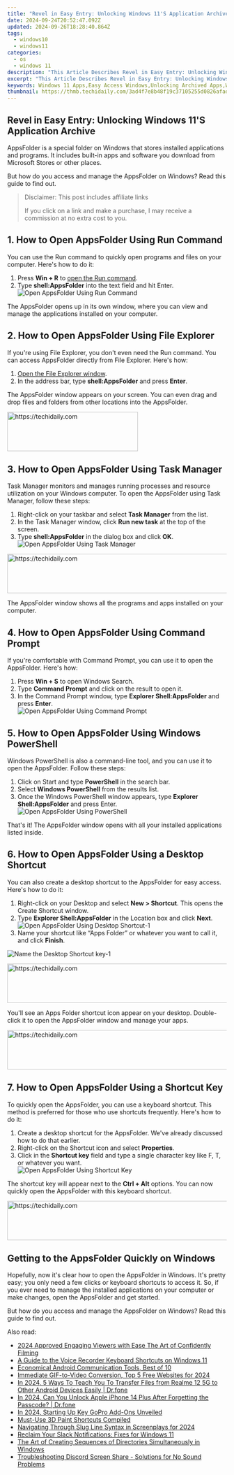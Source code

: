 ```yaml
---
title: "Revel in Easy Entry: Unlocking Windows 11'S Application Archive"
date: 2024-09-24T20:52:47.092Z
updated: 2024-09-26T18:28:40.864Z
tags:
  - windows10
  - windows11
categories:
  - os
  - windows 11
description: "This Article Describes Revel in Easy Entry: Unlocking Windows 11'S Application Archive"
excerpt: "This Article Describes Revel in Easy Entry: Unlocking Windows 11'S Application Archive"
keywords: Windows 11 Apps,Easy Access Windows,Unlocking Archived Apps,Win11 Ease Entry,Enjoy App Bundle,Streamline Win11,Accessible Apps W11
thumbnail: https://thmb.techidaily.com/3ad4f7e8b48f19c37105255d0826afad52f6608bef33c5c37cef1bfce8aa66b0.jpeg
---
```


## Revel in Easy Entry: Unlocking Windows 11'S Application Archive

 AppsFolder is a special folder on Windows that stores installed applications and programs. It includes built-in apps and software you download from Microsoft Stores or other places.

 But how do you access and manage the AppsFolder on Windows? Read this guide to find out.

>  Disclaimer: This post includes affiliate links
>
>  If you click on a link and make a purchase, I may receive a commission at no extra cost to you.
>

## 1\. How to Open AppsFolder Using Run Command

 You can use the Run command to quickly open programs and files on your computer. Here's how to do it:

1. Press **Win + R** to [open the Run command](https://www.makeuseof.com/windows-open-run-command-dialog-box/).
2. Type **shell:AppsFolder** into the text field and hit Enter.  
![Open AppsFolder Using Run Command](https://static1.makeuseofimages.com/wordpress/wp-content/uploads/2023/07/open-appsfolder-using-run-command.jpg)

 The AppsFolder opens up in its own window, where you can view and manage the applications installed on your computer.

## 2\. How to Open AppsFolder Using File Explorer

 If you're using File Explorer, you don't even need the Run command. You can access AppsFolder directly from File Explorer. Here's how:

1. [Open the File Explorer window](https://www.makeuseof.com/windows-open-file-explorer/).
2. In the address bar, type **shell:AppsFolder** and press **Enter**.

 The AppsFolder window appears on your screen. You can even drag and drop files and folders from other locations into the AppsFolder.

<!-- affiliate ads begin -->
<a href="https://aligracehair.sjv.io/c/5597632/1883998/19272" target="_top" id="1883998">
  <img src="//a.impactradius-go.com/display-ad/19272-1883998" border="0" alt="https://techidaily.com" width="300" height="90"/>
</a>
<img height="0" width="0" src="https://aligracehair.sjv.io/i/5597632/1883998/19272" style="position:absolute;visibility:hidden;" border="0" />
<!-- affiliate ads end -->

## 3\. How to Open AppsFolder Using Task Manager

 Task Manager monitors and manages running processes and resource utilization on your Windows computer. To open the AppsFolder using Task Manager, follow these steps:

1. Right-click on your taskbar and select **Task Manager** from the list.
2. In the Task Manager window, click **Run new task** at the top of the screen.
3. Type **shell:AppsFolder** in the dialog box and click **OK**.  
![Open AppsFolder Using Task Manager](https://static1.makeuseofimages.com/wordpress/wp-content/uploads/2023/07/open-appsfolder-using-task-manager.jpg)

<!-- affiliate ads begin -->
<a href="https://aligracehair.sjv.io/c/5597632/1934292/19272" target="_top" id="1934292">
  <img src="//a.impactradius-go.com/display-ad/19272-1934292" border="0" alt="https://techidaily.com" width="728" height="90"/>
</a>
<img height="0" width="0" src="https://aligracehair.sjv.io/i/5597632/1934292/19272" style="position:absolute;visibility:hidden;" border="0" />
<!-- affiliate ads end -->

 The AppsFolder window shows all the programs and apps installed on your computer.

## 4\. How to Open AppsFolder Using Command Prompt

 If you're comfortable with Command Prompt, you can use it to open the AppsFolder. Here's how:

1. Press **Win + S** to open Windows Search.
2. Type **Command Prompt** and click on the result to open it.
3. In the Command Prompt window, type **Explorer Shell:AppsFolder**​ and press **Enter**.  
![Open AppsFolder Using Command Prompt](https://static1.makeuseofimages.com/wordpress/wp-content/uploads/2023/07/open-appsfolder-using-command-prompt.jpg)

## 5\. How to Open AppsFolder Using Windows PowerShell

 Windows PowerShell is also a command-line tool, and you can use it to open the AppsFolder. Follow these steps:

1. Click on Start and type **PowerShell** in the search bar.
2. Select **Windows PowerShell** from the results list.
3. Once the Windows PowerShell window appears, type **Explorer Shell:AppsFolder** and press Enter.  
![Open AppsFolder Using PowerShell](https://static1.makeuseofimages.com/wordpress/wp-content/uploads/2023/07/open-appsfolder-using-powershell.jpg)

 That's it! The AppsFolder window opens with all your installed applications listed inside.

## 6\. How to Open AppsFolder Using a Desktop Shortcut

 You can also create a desktop shortcut to the AppsFolder for easy access. Here's how to do it:

1. Right-click on your Desktop and select **New > Shortcut**. This opens the Create Shortcut window.
2. Type **Explorer Shell:AppsFolder** in the Location box and click **Next**.  
![Open AppsFolder Using Desktop Shortcut-1](https://static1.makeuseofimages.com/wordpress/wp-content/uploads/2023/07/open-appsfolder-using-desktop-shortcut-1.jpg)
3. Name your shortcut like “Apps Folder” or whatever you want to call it, and click **Finish**.  

![Name the Desktop Shortcut key-1](https://static1.makeuseofimages.com/wordpress/wp-content/uploads/2023/07/name-the-desktop-shortcut-key-1.jpg)

<!-- affiliate ads begin -->
<a href="https://appsumo.8odi.net/c/5597632/2105876/7443" target="_top" id="2105876">
  <img src="//a.impactradius-go.com/display-ad/7443-2105876" border="0" alt="https://techidaily.com" width="728" height="90"/>
</a>
<img height="0" width="0" src="https://appsumo.8odi.net/i/5597632/2105876/7443" style="position:absolute;visibility:hidden;" border="0" />
<!-- affiliate ads end -->

 You'll see an Apps Folder shortcut icon appear on your desktop. Double-click it to open the AppsFolder window and manage your apps.

<!-- affiliate ads begin -->
<a href="https://appsumo.8odi.net/c/5597632/2137380/7443" target="_top" id="2137380">
  <img src="//a.impactradius-go.com/display-ad/7443-2137380" border="0" alt="https://techidaily.com" width="728" height="90"/>
</a>
<img height="0" width="0" src="https://appsumo.8odi.net/i/5597632/2137380/7443" style="position:absolute;visibility:hidden;" border="0" />
<!-- affiliate ads end -->

## 7\. How to Open AppsFolder Using a Shortcut Key

 To quickly open the AppsFolder, you can use a keyboard shortcut. This method is preferred for those who use shortcuts frequently. Here's how to do it:

1. Create a desktop shortcut for the AppsFolder. We've already discussed how to do that earlier.
2. Right-click on the Shortcut icon and select **Properties**.
3. Click in the **Shortcut key** field and type a single character key like F, T, or whatever you want.  
![Open AppsFolder Using Shortcut Key](https://static1.makeuseofimages.com/wordpress/wp-content/uploads/2023/07/open-appsfolder-using-shortcut-key.jpg)

 The shortcut key will appear next to the **Ctrl + Alt** options. You can now quickly open the AppsFolder with this keyboard shortcut.

<!-- affiliate ads begin -->
<a href="https://imp.i110150.net/c/5597632/798161/11305" target="_top" id="798161">
  <img src="//a.impactradius-go.com/display-ad/11305-798161" border="0" alt="https://techidaily.com" width="728" height="90"/>
</a>
<img height="0" width="0" src="https://imp.i110150.net/i/5597632/798161/11305" style="position:absolute;visibility:hidden;" border="0" />
<!-- affiliate ads end -->

## Getting to the AppsFolder Quickly on Windows

 Hopefully, now it's clear how to open the AppsFolder in Windows. It's pretty easy; you only need a few clicks or keyboard shortcuts to access it. So, if you ever need to manage the installed applications on your computer or make changes, open the AppsFolder and get started.

 But how do you access and manage the AppsFolder on Windows? Read this guide to find out.

<ins class="adsbygoogle"
      style="display:block"
      data-ad-client="ca-pub-7571918770474297"
      data-ad-slot="8358498916"
      data-ad-format="auto"
      data-full-width-responsive="true"></ins>
    

<span class="atpl-alsoreadstyle">Also read:</span>
<div><ul>
<li><a href="https://youtube-zero.techidaily.com/approved-engaging-viewers-with-ease-the-art-of-confidently-filming/"><u>2024 Approved Engaging Viewers with Ease The Art of Confidently Filming</u></a></li>
<li><a href="https://windows11.techidaily.com/a-guide-to-the-voice-recorder-keyboard-shortcuts-on-windows-11/"><u>A Guide to the Voice Recorder Keyboard Shortcuts on Windows 11</u></a></li>
<li><a href="https://remote-screen-capture.techidaily.com/economical-android-communication-tools-best-of-10/"><u>Economical Android Communication Tools, Best of 10</u></a></li>
<li><a href="https://some-knowledge.techidaily.com/immediate-gif-to-video-conversion-top-5-free-websites-for-2024/"><u>Immediate GIF-to-Video Conversion, Top 5 Free Websites for 2024</u></a></li>
<li><a href="https://android-transfer.techidaily.com/in-2024-5-ways-to-teach-you-to-transfer-files-from-realme-12-5g-to-other-android-devices-easily-drfone-by-drfone-transfer-from-android-transfer-from-android/"><u>In 2024, 5 Ways To Teach You To Transfer Files from Realme 12 5G to Other Android Devices Easily | Dr.fone</u></a></li>
<li><a href="https://iphone-unlock.techidaily.com/in-2024-can-you-unlock-apple-iphone-14-plus-after-forgetting-the-passcode-drfone-by-drfone-ios/"><u>In 2024, Can You Unlock Apple iPhone 14 Plus After Forgetting the Passcode? | Dr.fone</u></a></li>
<li><a href="https://extra-support.techidaily.com/in-2024-starting-up-key-gopro-add-ons-unveiled/"><u>In 2024, Starting Up Key GoPro Add-Ons Unveiled</u></a></li>
<li><a href="https://windows11.techidaily.com/must-use-3d-paint-shortcuts-compiled/"><u>Must-Use 3D Paint Shortcuts Compiled</u></a></li>
<li><a href="https://extra-guidance.techidaily.com/navigating-through-slug-line-syntax-in-screenplays-for-2024/"><u>Navigating Through Slug Line Syntax in Screenplays for 2024</u></a></li>
<li><a href="https://windows11.techidaily.com/reclaim-your-slack-notifications-fixes-for-windows-11/"><u>Reclaim Your Slack Notifications: Fixes for Windows 11</u></a></li>
<li><a href="https://windows11.techidaily.com/the-art-of-creating-sequences-of-directories-simultaneously-in-windows/"><u>The Art of Creating Sequences of Directories Simultaneously in Windows</u></a></li>
<li><a href="https://win-able.techidaily.com/troubleshooting-discord-screen-share-solutions-for-no-sound-problems/"><u>Troubleshooting Discord Screen Share - Solutions for No Sound Problems</u></a></li>
</ul></div>

